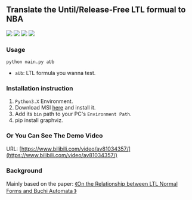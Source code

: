 ## Translate the Until/Release-Free LTL formual to NBA
![](https://img.shields.io/badge/author-金鹏-yellow.svg) ![](https://img.shields.io/badge/author-张小禹-yellow.svg) ![](https://img.shields.io/badge/author-肖思慧-yellow.svg) ![](https://img.shields.io/badge/author-王献辉-yellow.svg)

### Usage
```
python main.py aUb
```

* `aUb`: LTL formula you wanna test.

### Installation instruction

1. `Python3.X` Environment.
2. Download MSI [here](https://graphviz.gitlab.io/_pages/Download/Download_windows.html) and install it.
3. Add its `bin` path to your PC's `Environment Path`.
4. pip install graphviz. 

### Or You Can See The Demo Video

URL: [https://www.bilibili.com/video/av81034357/](https://www.bilibili.com/video/av81034357/)

### Background

Mainly based on the paper: [《On the Relationship between LTL Normal Forms and
Buchi Automata
》](http://xueshu.baidu.com/usercenter/paper/show?paperid=b2de50f25069782badc33ae93c891f64&site=xueshu_se)